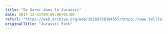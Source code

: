 ```yaml
---
title: "Se Garer dans le Jurassic"
date: 2017-12-31T00:00:00+01:00
refurl: "https://web.archive.org/web/20160330184557/https://www.telltalegames.com/jurassicpark/" 
originalTitle: "Jurassic Park"
---
```

